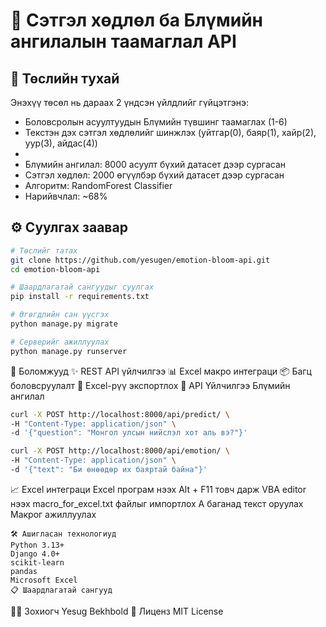 # 🎯 Сэтгэл хөдлөл ба Блүмийн ангилалын таамаглал API

## 📝 Төслийн тухай
Энэхүү төсөл нь дараах 2 үндсэн үйлдлийг гүйцэтгэнэ:
- Боловсролын асуултуудын Блүмийн түвшинг таамаглах (1-6)
- Текстэн дэх сэтгэл хөдлөлийг шинжлэх (уйтгар(0), баяр(1), хайр(2), уур(3), айдас(4))
- 
- Блүмийн ангилал: 8000 асуулт бүхий датасет дээр сургасан
- Сэтгэл хөдлөл: 2000 өгүүлбэр бүхий датасет дээр сургасан
- Алгоритм: RandomForest Classifier
- Нарийвчлал: ~68%

## ⚙️ Суулгах заавар
```bash
# Төслийг татах
git clone https://github.com/yesugen/emotion-bloom-api.git
cd emotion-bloom-api

# Шаардлагатай сангуудыг суулгах
pip install -r requirements.txt

# Өгөгдлийн сан үүсгэх
python manage.py migrate

# Серверийг ажиллуулах
python manage.py runserver
```

🚀 Боломжууд
✨ REST API үйлчилгээ
📊 Excel макро интеграци
📦 Багц боловсруулалт
💾 Excel-рүү экспортлох
🔌 API Үйлчилгээ
Блүмийн ангилал
```bash
curl -X POST http://localhost:8000/api/predict/ \
-H "Content-Type: application/json" \
-d '{"question": "Монгол улсын нийслэл хот аль вэ?"}'
```

```bash
curl -X POST http://localhost:8000/api/emotion/ \
-H "Content-Type: application/json" \
-d '{"text": "Би өнөөдөр их баяртай байна"}'
```
📈 Excel интеграци
Excel програм нээх
Alt + F11 товч дарж VBA editor нээх
macro_for_excel.txt файлыг импортлох
A баганад текст оруулах
Макрог ажиллуулах
```
🛠️ Ашигласан технологиуд
Python 3.13+
Django 4.0+
scikit-learn
pandas
Microsoft Excel
📋 Шаардлагатай сангууд
```
👨‍💻 Зохиогч
Yesug Bekhbold
📄 Лиценз
MIT License
